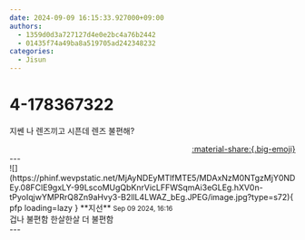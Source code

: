 ```yaml
---
date: 2024-09-09 16:15:33.927000+09:00
authors:
  - 1359d0d3a727127d4e0e2bc4a76b2442
  - 01435f74a49ba8a519705ad242348232
categories:
  - Jisun
---
```


# 4-178367322

<div class="post-container" markdown="1">
<div class="content-container md-sidebar__scrollwrap" markdown="1">

지쎈 나 렌즈끼고 시픈데 렌즈 불편해?

</div>
</div>

<div style="text-align: right;" markdown="1">
<a href="https://weverse.io/fromis9/fanpost/4-178367322" style="text-align: right;">:material-share:{.big-emoji}</a>
</div>
---

<div class="comments-container md-sidebar__scrollwrap" markdown="1">
<div class="comment" markdown="1">
<div class='id-container' markdown="1">
![](https://phinf.wevpstatic.net/MjAyNDEyMTlfMTE5/MDAxNzM0NTgzMjY0NDEy.08FClE9gxLY-99LscoMUgQbKnrVicLFFWSqmAi3eGLEg.hXV0n-tPyoIqjwYMPRrQ8Zn9aHvy3-B2llL4LWAZ_bEg.JPEG/image.jpg?type=s72){ pfp loading=lazy }
**<span class="artist">지선</span>** <small>Sep 09 2024, 16:16</small><br>
</div>
<div class='comment-body' markdown="1">
겁나 불편함 한살한살 더 불편함
</div>
</div>
</div>
---
